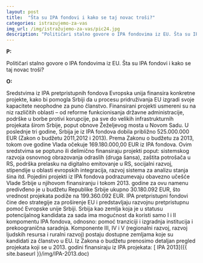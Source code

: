 ```yaml
---
layout: post
title:  "Šta su IPA fondovi i kako se taj novac troši?"
categories: istrazujemo-za-vas
img_url: /img/istražujemo-za-vas/pic24.jpg
description: "Političari stalno govore o IPA fondovima iz EU. Šta su IPA fondovi i kako se taj novac troši?"
---
```


**P:**

Političari stalno govore o IPA fondovima iz EU. Šta su IPA fondovi i kako se taj novac troši?

**O:**

Sredstvima iz IPA pretpristupnih fondova Evropska unija finansira konkretne projekte, kako bi pomogla Srbiji da u procesu pridruživanja EU izgradi svoje kapacitete neophodne za puno članstvo. Finansirani projekti usmereni su na niz različitih oblasti – od reforme funkcionisanja državne administracije, podrške u borbe protivi korupcije, pa sve do velikih infrastrukturnih projekata širom Srbije, poput obnove Žeželjevog mosta u Novom Sadu.
U poslednje tri godine, Srbija je iz IPA fondova dobila približno 525.000.000 EUR (Zakon o budžetu 2011,2012 i 2013).
Prema Zakonu o budžetu za 2013, tokom ove godine Vlada očekuje 169.180.000,00 EUR iz IPA fondova. Ovim sredstvima se poptuno ili delimično finansiraju projekti poput: sistemskog razvoja osnovnog obrazovanja odraslih (druga šansa), zaštita potrošača u RS, podrška prelasku na digitalno emitovanje u RS, socijalni razvoj, stipendije u oblasti evropskih integracija, razvoj sistema za analizu stanja šina itd.
Pojedini projekti iz IPA fondova podrazumevaju obavezno učešće Vlade Srbije u njihovom finansiranju i tokom 2013. godine za ovu namenu predivđeno je u budžetu Republike Srbije ukupno 30.180.092 EUR, što vrednost projekata podiže na 199.360.092 EUR.
IPA pretpristupni fondovi čine deo strategije za proširenje EU i predstavljaju razvojnu pretpristupnu pomoć Evropske unije Srbiji. Srbija kao zemlja koja je u statusu potencijalnog kandidata za sada ima mogućnost da koristi samo I i II kompomentu IPA fondova, odnosno: pomoć tranziciji i izgradnja institucija i prekoogranična saradnja. Komponente III, IV i V (regionalni razvoj, razvoj ljudskih resursa i ruralni razvoj) postaju dostupne zemljama koje su kandidati za članstvo u EU.
Iz Zakona o budžetu prenosimo detaljan pregled projekata koji se u 2013. godini finansiraju iz IPA projekata: [ IPA 2013]({{ site.baseurl }}/img/IPA-2013.doc)